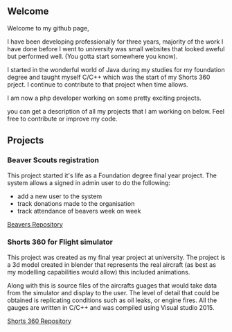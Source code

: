 ## Welcome

Welcome to my github page, 

I have been developing professionally for three years, majority of the work I have done before I went to university was small websites that looked aweful but performed well. (You gotta start somewhere you know).

I started in the wonderful world of Java during my studies for my foundation degree and taught myself C/C++ which was the start of my Shorts 360 prject. I continue to contribute to that project when time allows.

I am now a php developer working on some pretty exciting projects.

you can get a description of all my projects that I am working on below. Feel free to contribute or improve my code.

## Projects

### Beaver Scouts registration

This project started it's life as a Foundation degree final year project. The system allows a signed in admin user to do the following:
- add a new user to the system
- track donations made to the organisation
- track attendance of beavers week on week

[Beavers Repository](https://github.com/daniellord32/Beavers)

### Shorts 360 for Flight simulator

This project was created as my final year project at university. The project is a 3d model created in blender that represents the real aircraft (as best as my modelling capabilities would allow) this included animations.

Along with this is source files of the aircrafts guages that would take data from the simulator and display to the user. The level of detail that could be obtained is replicating conditions such as oil leaks, or engine fires. All the gauges are written in C/C++ and was compiled using Visual studio 2015.

[Shorts 360 Repository](https://github.com/daniellord32/shorts360)
